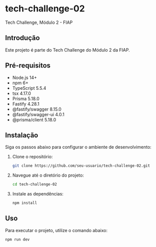 # tech-challenge-02

Tech Challenge, Módulo 2 - FIAP

## Introdução

Este projeto é parte do Tech Challenge do Módulo 2 da FIAP.

## Pré-requisitos

- Node.js 14+
- npm 6+
- TypeScript 5.5.4
- tsx 4.17.0
- Prisma 5.18.0
- Fastify 4.28.1
- @fastify/swagger 8.15.0
- @fastify/swagger-ui 4.0.1
- @prisma/client 5.18.0

## Instalação

Siga os passos abaixo para configurar o ambiente de desenvolvimento:

1. Clone o repositório:
    ```bash
    git clone https://github.com/seu-usuario/tech-challenge-02.git
    ```
2. Navegue até o diretório do projeto:
    ```bash
    cd tech-challenge-02
    ```
3. Instale as dependências:
    ```bash
    npm install
    ```

## Uso

Para executar o projeto, utilize o comando abaixo:

```bash
npm run dev
```
